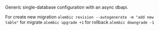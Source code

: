 Generic single-database configuration with an async dbapi.

For create new migration
```alembic revision --autogenerate -m "add new table"```
for migrate 
```alembic upgrade +1```
for rollback
```alembic downgrade -1```
